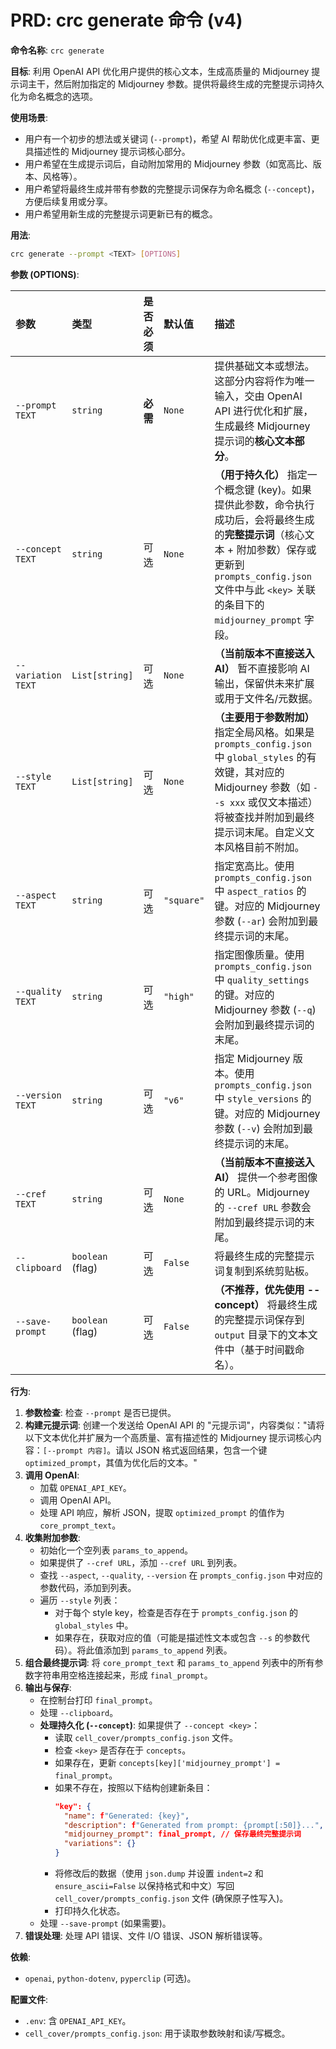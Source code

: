 # PRD: crc generate 命令 (v4)

**命令名称**: `crc generate`

**目标**: 利用 OpenAI API 优化用户提供的核心文本，生成高质量的 Midjourney 提示词主干，然后附加指定的 Midjourney 参数。提供将最终生成的完整提示词持久化为命名概念的选项。

**使用场景**:
*   用户有一个初步的想法或关键词 (`--prompt`)，希望 AI 帮助优化成更丰富、更具描述性的 Midjourney 提示词核心部分。
*   用户希望在生成提示词后，自动附加常用的 Midjourney 参数（如宽高比、版本、风格等）。
*   用户希望将最终生成并带有参数的完整提示词保存为命名概念 (`--concept`)，方便后续复用或分享。
*   用户希望用新生成的完整提示词更新已有的概念。

**用法**:

```bash
crc generate --prompt <TEXT> [OPTIONS]
```

**参数 (OPTIONS)**:

| 参数              | 类型              | 是否必须 | 默认值        | 描述                                                                                                                                                                                                                            |
| :---------------- | :---------------- | :------- | :------------- | :------------------------------------------------------------------------------------------------------------------------------------------------------------------------------------------------------------------------------ |
| `--prompt TEXT`   | `string`          | **必需** | `None`         | 提供基础文本或想法。这部分内容将作为唯一输入，交由 OpenAI API 进行优化和扩展，生成最终 Midjourney 提示词的**核心文本部分**。                                                                                                           |
| `--concept TEXT`  | `string`          | 可选     | `None`         | **（用于持久化）** 指定一个概念键 (key)。如果提供此参数，命令执行成功后，会将最终生成的**完整提示词**（核心文本 + 附加参数）保存或更新到 `prompts_config.json` 文件中与此 `<key>` 关联的条目下的 `midjourney_prompt` 字段。 |
| `--variation TEXT`| `List[string]`    | 可选     | `None`         | **（当前版本不直接送入AI）** 暂不直接影响 AI 输出，保留供未来扩展或用于文件名/元数据。                                                                                                                                              |
| `--style TEXT`    | `List[string]`    | 可选     | `None`         | **（主要用于参数附加）** 指定全局风格。如果是 `prompts_config.json` 中 `global_styles` 的有效键，其对应的 Midjourney 参数（如 `--s xxx` 或仅文本描述）将被查找并附加到最终提示词末尾。自定义文本风格目前不附加。                |
| `--aspect TEXT`   | `string`          | 可选     | `"square"`     | 指定宽高比。使用 `prompts_config.json` 中 `aspect_ratios` 的键。对应的 Midjourney 参数 (`--ar`) 会附加到最终提示词的末尾。                                                                                                        |
| `--quality TEXT`  | `string`          | 可选     | `"high"`       | 指定图像质量。使用 `prompts_config.json` 中 `quality_settings` 的键。对应的 Midjourney 参数 (`--q`) 会附加到最终提示词的末尾。                                                                                                   |
| `--version TEXT`  | `string`          | 可选     | `"v6"`         | 指定 Midjourney 版本。使用 `prompts_config.json` 中 `style_versions` 的键。对应的 Midjourney 参数 (`--v`) 会附加到最终提示词的末尾。                                                                                                 |
| `--cref TEXT`     | `string`          | 可选     | `None`         | **（当前版本不直接送入AI）** 提供一个参考图像的 URL。Midjourney 的 `--cref URL` 参数会附加到最终提示词的末尾。                                                                                                                     |
| `--clipboard`     | `boolean` (flag)  | 可选     | `False`        | 将最终生成的完整提示词复制到系统剪贴板。                                                                                                                                                                                           |
| `--save-prompt`   | `boolean` (flag)  | 可选     | `False`        | **（不推荐，优先使用 --concept）** 将最终生成的完整提示词保存到 `output` 目录下的文本文件中（基于时间戳命名）。                                                                                                                    |

**行为**:

1.  **参数检查**: 检查 `--prompt` 是否已提供。
2.  **构建元提示词**: 创建一个发送给 OpenAI API 的 "元提示词"，内容类似："请将以下文本优化并扩展为一个高质量、富有描述性的 Midjourney 提示词核心内容：`[--prompt 内容]`。请以 JSON 格式返回结果，包含一个键 `optimized_prompt`，其值为优化后的文本。"
3.  **调用 OpenAI**:
    *   加载 `OPENAI_API_KEY`。
    *   调用 OpenAI API。
    *   处理 API 响应，解析 JSON，提取 `optimized_prompt` 的值作为 `core_prompt_text`。
4.  **收集附加参数**:
    *   初始化一个空列表 `params_to_append`。
    *   如果提供了 `--cref URL`，添加 `--cref URL` 到列表。
    *   查找 `--aspect`, `--quality`, `--version` 在 `prompts_config.json` 中对应的参数代码，添加到列表。
    *   遍历 `--style` 列表：
        *   对于每个 style key，检查是否存在于 `prompts_config.json` 的 `global_styles` 中。
        *   如果存在，获取对应的值（可能是描述性文本或包含 `--s` 的参数代码）。将此值添加到 `params_to_append` 列表。
5.  **组合最终提示词**: 将 `core_prompt_text` 和 `params_to_append` 列表中的所有参数字符串用空格连接起来，形成 `final_prompt`。
6.  **输出与保存**:
    *   在控制台打印 `final_prompt`。
    *   处理 `--clipboard`。
    *   **处理持久化 (`--concept`)**: 如果提供了 `--concept <key>`：
        *   读取 `cell_cover/prompts_config.json` 文件。
        *   检查 `<key>` 是否存在于 `concepts`。
        *   如果存在，更新 `concepts[key]['midjourney_prompt'] = final_prompt`。
        *   如果不存在，按照以下结构创建新条目：
            ```json
            "key": {
              "name": f"Generated: {key}",
              "description": f"Generated from prompt: {prompt[:50]}...", // 使用原始输入 prompt
              "midjourney_prompt": final_prompt, // 保存最终完整提示词
              "variations": {}
            }
            ```
        *   将修改后的数据（使用 `json.dump` 并设置 `indent=2` 和 `ensure_ascii=False` 以保持格式和中文）写回 `cell_cover/prompts_config.json` 文件 (确保原子性写入)。
        *   打印持久化状态。
    *   处理 `--save-prompt` (如果需要)。
7.  **错误处理**: 处理 API 错误、文件 I/O 错误、JSON 解析错误等。

**依赖**:
*   `openai`, `python-dotenv`, `pyperclip` (可选)。

**配置文件**:
*   `.env`: 含 `OPENAI_API_KEY`。
*   `cell_cover/prompts_config.json`: 用于读取参数映射和读/写概念。

